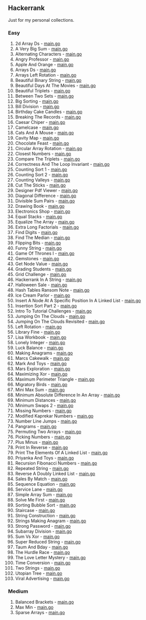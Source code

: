 ## Hackerrank

Just for my personal collections.

<!-- start dictionary -->

### Easy 
1. 2d Array Ds - [main.go](easy/2d-array-ds/main.go)
2. A Very Big Sum - [main.go](easy/a-very-big-sum/main.go)
3. Alternating Characters - [main.go](easy/alternating-characters/main.go)
4. Angry Professor - [main.go](easy/angry-professor/main.go)
5. Apple And Orange - [main.go](easy/apple-and-orange/main.go)
6. Arrays Ds - [main.go](easy/arrays-ds/main.go)
7. Arrays Left Rotation - [main.go](easy/arrays-left-rotation/main.go)
8. Beautiful Binary String - [main.go](easy/beautiful-binary-string/main.go)
9. Beautiful Days At The Movies - [main.go](easy/beautiful-days-at-the-movies/main.go)
10. Beautiful Triplets - [main.go](easy/beautiful-triplets/main.go)
11. Between Two Sets - [main.go](easy/between-two-sets/main.go)
12. Big Sorting - [main.go](easy/big-sorting/main.go)
13. Bill Division - [main.go](easy/bill-division/main.go)
14. Birthday Cake Candles - [main.go](easy/birthday-cake-candles/main.go)
15. Breaking The Records - [main.go](easy/breaking-the-records/main.go)
16. Caesar Chiper - [main.go](easy/caesar-chiper/main.go)
17. Camelcase - [main.go](easy/camelcase/main.go)
18. Cats And A Mouse - [main.go](easy/cats-and-a-mouse/main.go)
19. Cavity Map - [main.go](easy/cavity-map/main.go)
20. Chocolate Feast - [main.go](easy/chocolate-feast/main.go)
21. Circular Array Rotation - [main.go](easy/circular-array-rotation/main.go)
22. Closest Numbers - [main.go](easy/closest-numbers/main.go)
23. Compare The Triplets - [main.go](easy/compare-the-triplets/main.go)
24. Correctness And The Loop Invariant - [main.go](easy/correctness-and-the-loop-invariant/main.go)
25. Counting Sort 1 - [main.go](easy/counting-sort-1/main.go)
26. Counting Sort 2 - [main.go](easy/counting-sort-2/main.go)
27. Counting Valleys - [main.go](easy/counting-valleys/main.go)
28. Cut The Sticks - [main.go](easy/cut-the-sticks/main.go)
29. Designer Pdf Viewer - [main.go](easy/designer-pdf-viewer/main.go)
30. Diagonal Difference - [main.go](easy/diagonal-difference/main.go)
31. Divisible Sum Pairs - [main.go](easy/divisible-sum-pairs/main.go)
32. Drawing Book - [main.go](easy/drawing-book/main.go)
33. Electronics Shop - [main.go](easy/electronics-shop/main.go)
34. Equal Stacks - [main.go](easy/equal-stacks/main.go)
35. Equalize The Array - [main.go](easy/equalize-the-array/main.go)
36. Extra Long Factorials - [main.go](medium/extra-long-factorials/main.go)
37. Find Digits - [main.go](easy/find-digits/main.go)
38. Find The Median - [main.go](easy/find-the-median/main.go)
39. Flipping Bits - [main.go](easy/flipping-bits/main.go)
40. Funny String - [main.go](easy/funny-string/main.go)
41. Game Of Thrones I - [main.go](easy/game-of-thrones-i/main.go)
42. Gemstones - [main.go](easy/gemstones/main.go)
43. Get Node Value - [main.go](easy/get-node-value/main.go)
44. Grading Students - [main.go](easy/grading-students/main.go)
45. Grid Challenge - [main.go](easy/grid-challenge/main.go)
46. Hackerrank In A String - [main.go](easy/hackerrank-in-a-string/main.go)
47. Halloween Sale - [main.go](easy/halloween-sale/main.go)
48. Hash Tables Ransom Note - [main.go](easy/hash-tables-ransom-note/main.go)
49. Ice Cream Parlor - [main.go](easy/ice-cream-parlor/main.go)
50. Insert A Node At A Specific Position In A Linked List - [main.go](easy/insert-a-node-at-a-specific-position-in-a-linked-list/main.go)
51. Insertion Sort Part 2 - [main.go](easy/insertion-sort-part-2/main.go)
52. Intro To Tutorial Challenges - [main.go](easy/intro-to-tutorial-challenges/main.go)
53. Jumping On The Clouds - [main.go](easy/jumping-on-the-clouds/main.go)
54. Jumping On The Clouds Revisited - [main.go](easy/jumping-on-the-clouds-revisited/main.go)
55. Left Rotation - [main.go](easy/left-rotation/main.go)
56. Library Fine - [main.go](easy/library-fine/main.go)
57. Lisa Workbook - [main.go](easy/lisa-workbook/main.go)
58. Lonely Integer - [main.go](easy/lonely-integer/main.go)
59. Luck Balance - [main.go](easy/luck-balance/main.go)
60. Making Anagrams - [main.go](easy/making-anagrams/main.go)
61. Marcs Cakewalk - [main.go](easy/marcs-cakewalk/main.go)
62. Mark And Toys - [main.go](easy/mark-and-toys/main.go)
63. Mars Exploration - [main.go](easy/mars-exploration/main.go)
64. Maximizing Xor - [main.go](easy/maximizing-xor/main.go)
65. Maximum Perimeter Triangle - [main.go](easy/maximum-perimeter-triangle/main.go)
66. Migratory Birds - [main.go](easy/migratory-birds/main.go)
67. Mini Max Sum - [main.go](easy/mini-max-sum/main.go)
68. Minimum Absolute Difference In An Array - [main.go](easy/minimum-absolute-difference-in-an-array/main.go)
69. Minimum Distances - [main.go](easy/minimum-distances/main.go)
70. Minimum Swaps 2 - [main.go](medium/minimum-swaps-2/main.go)
71. Missing Numbers - [main.go](easy/missing-numbers/main.go)
72. Modified Kaprekar Numbers - [main.go](easy/modified-kaprekar-numbers/main.go)
73. Number Line Jumps - [main.go](easy/number-line-jumps/main.go)
74. Pangrams - [main.go](easy/pangrams/main.go)
75. Permuting Two Arrays - [main.go](easy/permuting-two-arrays/main.go)
76. Picking Numbers - [main.go](easy/picking-numbers/main.go)
77. Plus Minus - [main.go](easy/plus-minus/main.go)
78. Print In Reverse - [main.go](easy/print-in-reverse/main.go)
79. Print The Elements Of A Linked List - [main.go](easy/print-the-elements-of-a-linked-list/main.go)
80. Priyanka And Toys - [main.go](easy/priyanka-and-toys/main.go)
81. Recursion Fibonacci Numbers - [main.go](easy/recursion-fibonacci-numbers/main.go)
82. Repeated String - [main.go](easy/repeated-string/main.go)
83. Reverse A Doubly Linked List - [main.go](easy/reverse-a-doubly-linked-list/main.go)
84. Sales By Match - [main.go](easy/sales-by-match/main.go)
85. Sequence Equation - [main.go](easy/sequence-equation/main.go)
86. Service Lane - [main.go](easy/service-lane/main.go)
87. Simple Array Sum - [main.go](easy/simple-array-sum/main.go)
88. Solve Me First - [main.go](easy/solve-me-first/main.go)
89. Sorting Bubble Sort - [main.go](easy/sorting-bubble-sort/main.go)
90. Staircase - [main.go](easy/staircase/main.go)
91. String Construction - [main.go](easy/string-construction/main.go)
92. Strings Making Anagram - [main.go](easy/strings-making-anagram/main.go)
93. Strong Password - [main.go](easy/strong-password/main.go)
94. Subarray Division - [main.go](easy/subarray-division/main.go)
95. Sum Vs Xor - [main.go](easy/sum-vs-xor/main.go)
96. Super Reduced String - [main.go](easy/super-reduced-string/main.go)
97. Taum And Bday - [main.go](easy/taum-and-bday/main.go)
98. The Hurdle Race - [main.go](easy/the-hurdle-race/main.go)
99. The Love Letter Mystery - [main.go](easy/the-love-letter-mystery/main.go)
100. Time Conversion - [main.go](easy/time-conversion/main.go)
101. Two Strings - [main.go](easy/two-strings/main.go)
102. Utopian Tree - [main.go](easy/utopian-tree/main.go)
103. Viral Advertising - [main.go](easy/viral-advertising/main.go)


### Medium 
1. Balanced Brackets - [main.go](medium/balanced-brackets/main.go)
2. Max Min - [main.go](medium/max-min/main.go)
3. Sparse Arrays - [main.go](medium/sparse-arrays/main.go)

<!-- end dictionary -->
